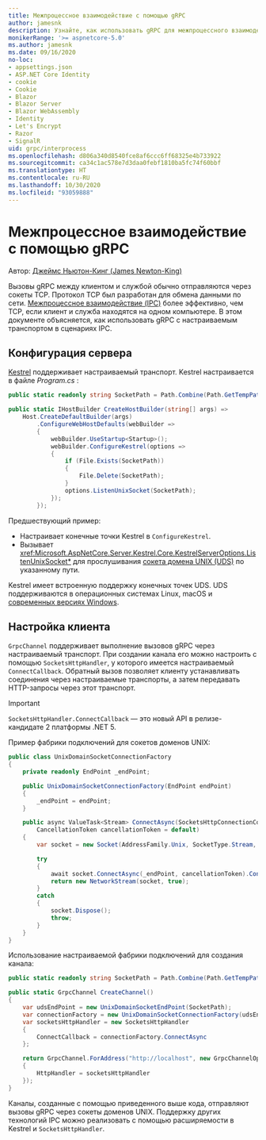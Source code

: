 ```yaml
---
title: Межпроцессное взаимодействие с помощью gRPC
author: jamesnk
description: Узнайте, как использовать gRPC для межпроцессного взаимодействия.
monikerRange: '>= aspnetcore-5.0'
ms.author: jamesnk
ms.date: 09/16/2020
no-loc:
- appsettings.json
- ASP.NET Core Identity
- cookie
- Cookie
- Blazor
- Blazor Server
- Blazor WebAssembly
- Identity
- Let's Encrypt
- Razor
- SignalR
uid: grpc/interprocess
ms.openlocfilehash: d806a340d8540fce8af6ccc6ff68325e4b733922
ms.sourcegitcommit: ca34c1ac578e7d3daa0febf1810ba5fc74f60bbf
ms.translationtype: HT
ms.contentlocale: ru-RU
ms.lasthandoff: 10/30/2020
ms.locfileid: "93059888"
---
```

# <a name="inter-process-communication-with-grpc"></a>Межпроцессное взаимодействие с помощью gRPC

Автор: [Джеймс Ньютон-Кинг (James Newton-King)](https://twitter.com/jamesnk)

Вызовы gRPC между клиентом и службой обычно отправляются через сокеты TCP. Протокол TCP был разработан для обмена данными по сети. [Межпроцессное взаимодействие (IPC)](https://wikipedia.org/wiki/Inter-process_communication) более эффективно, чем TCP, если клиент и служба находятся на одном компьютере. В этом документе объясняется, как использовать gRPC с настраиваемым транспортом в сценариях IPC.

## <a name="server-configuration"></a>Конфигурация сервера

[Kestrel](xref:fundamentals/servers/kestrel) поддерживает настраиваемый транспорт. Kestrel настраивается в файле *Program.cs* :

```csharp
public static readonly string SocketPath = Path.Combine(Path.GetTempPath(), "socket.tmp");

public static IHostBuilder CreateHostBuilder(string[] args) =>
    Host.CreateDefaultBuilder(args)
        .ConfigureWebHostDefaults(webBuilder =>
        {
            webBuilder.UseStartup<Startup>();
            webBuilder.ConfigureKestrel(options =>
            {
                if (File.Exists(SocketPath))
                {
                    File.Delete(SocketPath);
                }
                options.ListenUnixSocket(SocketPath);
            });
        });
```

Предшествующий пример:

* Настраивает конечные точки Kestrel в `ConfigureKestrel`.
* Вызывает <xref:Microsoft.AspNetCore.Server.Kestrel.Core.KestrelServerOptions.ListenUnixSocket*> для прослушивания [сокета домена UNIX (UDS)](https://wikipedia.org/wiki/Unix_domain_socket) по указанному пути.

Kestrel имеет встроенную поддержку конечных точек UDS. UDS поддерживаются в операционных системах Linux, macOS и [современных версиях Windows](https://devblogs.microsoft.com/commandline/af_unix-comes-to-windows/).

## <a name="client-configuration"></a>Настройка клиента

`GrpcChannel` поддерживает выполнение вызовов gRPC через настраиваемый транспорт. При создании канала его можно настроить с помощью `SocketsHttpHandler`, у которого имеется настраиваемый `ConnectCallback`. Обратный вызов позволяет клиенту устанавливать соединения через настраиваемые транспорты, а затем передавать HTTP-запросы через этот транспорт.

> [!IMPORTANT]
> `SocketsHttpHandler.ConnectCallback` — это новый API в релизе-кандидате 2 платформы .NET 5.

Пример фабрики подключений для сокетов доменов UNIX:

```csharp
public class UnixDomainSocketConnectionFactory
{
    private readonly EndPoint _endPoint;

    public UnixDomainSocketConnectionFactory(EndPoint endPoint)
    {
        _endPoint = endPoint;
    }

    public async ValueTask<Stream> ConnectAsync(SocketsHttpConnectionContext _,
        CancellationToken cancellationToken = default)
    {
        var socket = new Socket(AddressFamily.Unix, SocketType.Stream, ProtocolType.Unspecified);

        try
        {
            await socket.ConnectAsync(_endPoint, cancellationToken).ConfigureAwait(false);
            return new NetworkStream(socket, true);
        }
        catch
        {
            socket.Dispose();
            throw;
        }
    }
}
```

Использование настраиваемой фабрики подключений для создания канала:

```csharp
public static readonly string SocketPath = Path.Combine(Path.GetTempPath(), "socket.tmp");

public static GrpcChannel CreateChannel()
{
    var udsEndPoint = new UnixDomainSocketEndPoint(SocketPath);
    var connectionFactory = new UnixDomainSocketConnectionFactory(udsEndPoint);
    var socketsHttpHandler = new SocketsHttpHandler
    {
        ConnectCallback = connectionFactory.ConnectAsync
    };

    return GrpcChannel.ForAddress("http://localhost", new GrpcChannelOptions
    {
        HttpHandler = socketsHttpHandler
    });
}
```

Каналы, созданные с помощью приведенного выше кода, отправляют вызовы gRPC через сокеты доменов UNIX. Поддержку других технологий IPC можно реализовать с помощью расширяемости в Kestrel и `SocketsHttpHandler`.
